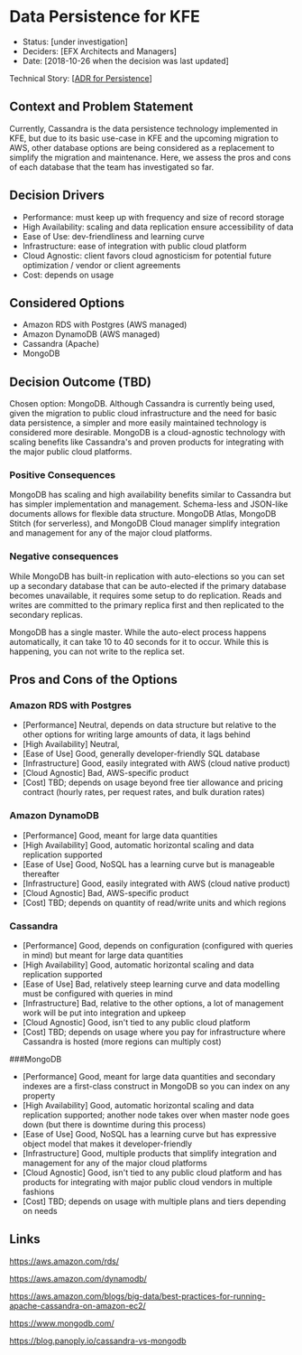  # Data Persistence for KFE
 
* Status: [under investigation]
* Deciders: [EFX Architects and Managers]
* Date: [2018-10-26 when the decision was last updated]
 
Technical Story: [[ADR for Persistence](https://trello.com/c/85PvOlRY/51-spike-adr-for-persistence-rds-dynamo-cassandra)]

## Context and Problem Statement

Currently, Cassandra is the data persistence technology implemented in KFE, but due to its basic use-case in KFE and the upcoming migration to AWS, other database options are being considered as a replacement to simplify the migration and maintenance.
Here, we assess the pros and cons of each database that the team has investigated so far.

## Decision Drivers

* Performance: must keep up with frequency and size of record storage
* High Availability: scaling and data replication ensure accessibility of data
* Ease of Use: dev-friendliness and learning curve
* Infrastructure: ease of integration with public cloud platform
* Cloud Agnostic: client favors cloud agnosticism for potential future optimization / vendor or client agreements
* Cost: depends on usage

## Considered Options

* Amazon RDS with Postgres (AWS managed)
* Amazon DynamoDB (AWS managed)
* Cassandra (Apache)
* MongoDB

## Decision Outcome (TBD)

Chosen option: MongoDB. Although Cassandra is currently being used, given the migration to public cloud infrastructure and the need for basic data persistence, a simpler and more easily maintained technology is considered more desirable. 
MongoDB is a cloud-agnostic technology with scaling benefits like Cassandra's and proven products for integrating with the major public cloud platforms.

### Positive Consequences
MongoDB has scaling and high availability benefits similar to Cassandra but has simpler implementation and management. Schema-less and JSON-like documents allows for flexible data structure. MongoDB Atlas, MongoDB Stitch (for serverless), and MongoDB Cloud manager simplify integration and management for any of the major cloud platforms.

### Negative consequences
While MongoDB has built-in replication with auto-elections so you can set up a secondary database that can be auto-elected if the primary database becomes unavailable, it requires some setup to do replication. Reads and writes are committed to the primary replica first and then replicated to the secondary replicas.

MongoDB has a single master. While the auto-elect process happens automatically, it can take 10 to 40 seconds for it to occur. While this is happening, you can not write to the replica set.

## Pros and Cons of the Options

### Amazon RDS with Postgres

* [Performance] Neutral, depends on data structure but relative to the other options for writing large amounts of data, it lags behind
* [High Availability] Neutral, 
* [Ease of Use] Good, generally developer-friendly SQL database
* [Infrastructure] Good, easily integrated with AWS (cloud native product)
* [Cloud Agnostic] Bad, AWS-specific product
* [Cost] TBD; depends on usage beyond free tier allowance and pricing contract (hourly rates, per request rates, and bulk duration rates)

### Amazon DynamoDB

* [Performance] Good, meant for large data quantities
* [High Availability] Good, automatic horizontal scaling and data replication supported
* [Ease of Use] Good, NoSQL has a learning curve but is manageable thereafter
* [Infrastructure] Good, easily integrated with AWS (cloud native product)
* [Cloud Agnostic] Bad, AWS-specific product
* [Cost] TBD; depends on quantity of read/write units and which regions

### Cassandra

* [Performance] Good, depends on configuration (configured with queries in mind) but meant for large data quantities
* [High Availability] Good, automatic horizontal scaling and data replication supported
* [Ease of Use] Bad, relatively steep learning curve and data modelling must be configured with queries in mind
* [Infrastructure] Bad, relative to the other options, a lot of management work will be put into integration and upkeep
* [Cloud Agnostic] Good, isn't tied to any public cloud platform
* [Cost] TBD; depends on usage where you pay for infrastructure where Cassandra is hosted (more regions can multiply cost)

###MongoDB

* [Performance] Good, meant for large data quantities and secondary indexes are a first-class construct in MongoDB so you can index on any property 
* [High Availability] Good, automatic horizontal scaling and data replication supported; another node takes over when master node goes down (but there is downtime during this process)
* [Ease of Use] Good, NoSQL has a learning curve but has expressive object model that makes it developer-friendly
* [Infrastructure] Good, multiple products that simplify integration and management for any of the major cloud platforms
* [Cloud Agnostic] Good, isn't tied to any public cloud platform and has products for integrating with major public cloud vendors in multiple fashions
* [Cost] TBD; depends on usage with multiple plans and tiers depending on needs

## Links
https://aws.amazon.com/rds/

https://aws.amazon.com/dynamodb/

https://aws.amazon.com/blogs/big-data/best-practices-for-running-apache-cassandra-on-amazon-ec2/

https://www.mongodb.com/

https://blog.panoply.io/cassandra-vs-mongodb